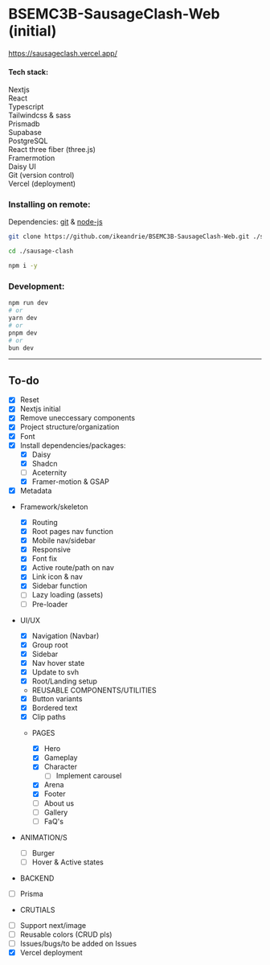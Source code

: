 # BSEMC3B-SausageClash-Web (initial)

https://sausageclash.vercel.app/

#### Tech stack:

Nextjs <br/>
React <br/>
Typescript <br/>
Tailwindcss & sass <br/>
Prismadb <br/>
Supabase <br/>
PostgreSQL <br/>
React three fiber (three.js) <br/>
Framermotion <br/>
Daisy UI <br/>
Git (version control) <br/>
Vercel (deployment) <br/>

### Installing on remote:

Dependencies: [git](https://git-scm.com/) & [node-js](https://nodejs.org/en)

```bash
git clone https://github.com/ikeandrie/BSEMC3B-SausageClash-Web.git ./sausage-clash

cd ./sausage-clash

npm i -y
```

### Development:

```bash
npm run dev
# or
yarn dev
# or
pnpm dev
# or
bun dev
```

<hr>

## To-do

- [x] Reset
- [x] Nextjs initial
- [x] Remove uneccessary components
- [x] Project structure/organization
- [x] Font
- [x] Install dependencies/packages:
  - [x] Daisy
  - [x] Shadcn
  - [ ] Aceternity
  - [x] Framer-motion & GSAP
- [x] Metadata

- Framework/skeleton

  - [x] Routing
  - [x] Root pages nav function
  - [x] Mobile nav/sidebar
  - [x] Responsive
  - [x] Font fix
  - [x] Active route/path on nav
  - [x] Link icon & nav
  - [x] Sidebar function
  - [ ] Lazy loading (assets)
  - [ ] Pre-loader

- UI/UX

  - [x] Navigation (Navbar)
  - [x] Group root
  - [x] Sidebar
  - [x] Nav hover state
  - [x] Update to svh
  - [x] Root/Landing setup

  - REUSABLE COMPONENTS/UTILITIES

  - [x] Button variants
  - [x] Bordered text
  - [x] Clip paths

  - PAGES

    - [x] Hero
    - [x] Gameplay
    - [x] Character
      - [ ] Implement carousel
    - [x] Arena
    - [x] Footer
    - [ ] About us
    - [ ] Gallery
    - [ ] FaQ's

- ANIMATION/S

  - [ ] Burger
  - [ ] Hover & Active states

- BACKEND

- [ ] Prisma

- CRUTIALS

- [ ] Support next/image
- [ ] Reusable colors (CRUD pls)
- [ ] Issues/bugs/to be added on Issues
- [x] Vercel deployment
